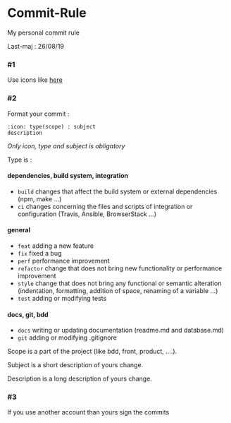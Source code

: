 # Commit-Rule
My personal commit rule 

Last-maj : 26/08/19

### #1 

Use icons like [here](https://gitmoji.carloscuesta.me/)

### #2

Format your commit : 

```
:icon: type(scope) : subject
description
```

*Only icon, type and subject is obligatory*

Type is : 

#### dependencies, build system, integration
- ``build`` changes that affect the build system or external dependencies (npm, make ...)
- ``ci`` changes concerning the files and scripts of integration or configuration (Travis, Ansible, BrowserStack ...)

#### general
- ``feat`` adding a new feature
- ``fix`` fixed a bug
- ``perf`` performance improvement
- ``refactor`` change that does not bring new functionality or performance improvement
- ``style`` change that does not bring any functional or semantic alteration (indentation, formatting, addition of space, renaming of a variable ...)
- ``test`` adding or modifying tests

#### docs, git, bdd
- ``docs`` writing or updating documentation (readme.md and database.md)
- ``git`` adding or modifying .gitignore

Scope is a part of the project (like bdd, front, product, ....).

Subject is a short description of yours change.

Description is a long description of yours change.

### #3 

If you use another account than yours sign the commits
